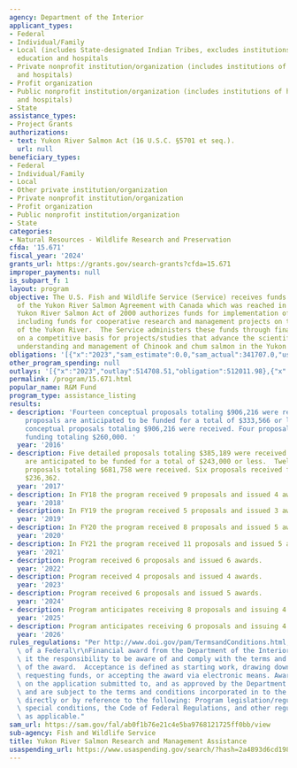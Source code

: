 ```yaml
---
agency: Department of the Interior
applicant_types:
- Federal
- Individual/Family
- Local (includes State-designated Indian Tribes, excludes institutions of higher
  education and hospitals
- Private nonprofit institution/organization (includes institutions of higher education
  and hospitals)
- Profit organization
- Public nonprofit institution/organization (includes institutions of higher education
  and hospitals)
- State
assistance_types:
- Project Grants
authorizations:
- text: Yukon River Salmon Act (16 U.S.C. §5701 et seq.).
  url: null
beneficiary_types:
- Federal
- Individual/Family
- Local
- Other private institution/organization
- Private nonprofit institution/organization
- Profit organization
- Public nonprofit institution/organization
- State
categories:
- Natural Resources - Wildlife Research and Preservation
cfda: '15.671'
fiscal_year: '2024'
grants_url: https://grants.gov/search-grants?cfda=15.671
improper_payments: null
is_subpart_f: 1
layout: program
objective: The U.S. Fish and Wildlife Service (Service) receives funds for implementation
  of the Yukon River Salmon Agreement with Canada which was reached in March 2001.  The
  Yukon River Salmon Act of 2000 authorizes funds for implementation of the Agreement
  including funds for cooperative research and management projects on the Alaska portion
  of the Yukon River.  The Service administers these funds through financial assistance
  on a competitive basis for projects/studies that advance the scientific community’s
  understanding and management of Chinook and chum salmon in the Yukon River of Alaska.
obligations: '[{"x":"2023","sam_estimate":0.0,"sam_actual":341707.0,"usa_spending_actual":341707.02},{"x":"2024","sam_estimate":0.0,"sam_actual":306283.0,"usa_spending_actual":358727.98},{"x":"2025","sam_estimate":0.0,"sam_actual":260000.0,"usa_spending_actual":-9525.59}]'
other_program_spending: null
outlays: '[{"x":"2023","outlay":514708.51,"obligation":512011.98},{"x":"2024","outlay":196546.84,"obligation":220388.49},{"x":"2025","outlay":0.0,"obligation":0.0}]'
permalink: /program/15.671.html
popular_name: R&M Fund
program_type: assistance_listing
results:
- description: 'Fourteen conceptual proposals totaling $906,216 were received.  Five
    proposals are anticipated to be funded for a total of $333,566 or less. Fourteen
    conceptual proposals totaling $906,216 were received. Four proposals received
    funding totaling $260,000. '
  year: '2016'
- description: Five detailed proposals totaling $385,189 were received. Three proposals
    are anticipated to be funded for a total of $243,000 or less.  Twelve detailed
    proposals totaling $681,758 were received. Six proposals received funding totaling
    $236,362.
  year: '2017'
- description: In FY18 the program received 9 proposals and issued 4 awards.
  year: '2018'
- description: In FY19 the program received 5 proposals and issued 3 awards.
  year: '2019'
- description: In FY20 the program received 8 proposals and issued 5 awards.
  year: '2020'
- description: In FY21 the program received 11 proposals and issued 5 awards.
  year: '2021'
- description: Program received 6 proposals and issued 6 awards.
  year: '2022'
- description: Program received 4 proposals and issued 4 awards.
  year: '2023'
- description: Program received 6 proposals and issued 5 awards.
  year: '2024'
- description: Program anticipates receiving 8 proposals and issuing 4 awards.
  year: '2025'
- description: Program anticipates receiving 6 proposals and issuing 4 awards.
  year: '2026'
rules_regulations: "Per http://www.doi.gov/pam/TermsandConditions.html, acceptance\
  \ of a Federal\r\nFinancial award from the Department of the Interior carries with\
  \ it the responsibility to be aware of and comply with the terms and conditions\
  \ of the award.  Acceptance is defined as starting work, drawing down or otherwise\
  \ requesting funds, or accepting the award via electronic means. Awards are based\
  \ on the application submitted to, and as approved by the Department of the Interior\
  \ and are subject to the terms and conditions incorporated in to the Award either\
  \ directly or by reference to the following: Program legislation/regulation, assurances,\
  \ special conditions, the Code of Federal Regulations, and other regulatory requirements,\
  \ as applicable."
sam_url: https://sam.gov/fal/ab0f1b76e21c4e5ba9768121725ff0bb/view
sub-agency: Fish and Wildlife Service
title: Yukon River Salmon Research and Management Assistance
usaspending_url: https://www.usaspending.gov/search/?hash=2a4893d6cd198d9fe64fa2cac5707563
---
```

